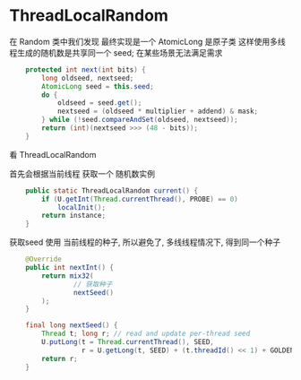 # ThreadLocalRandom

在 Random 类中我们发现 最终实现是一个 AtomicLong 是原子类
这样使用多线程生成的随机数是共享同一个 seed; 在某些场景无法满足需求

```java
    protected int next(int bits) {
        long oldseed, nextseed;
        AtomicLong seed = this.seed;
        do {
            oldseed = seed.get();
            nextseed = (oldseed * multiplier + addend) & mask;
        } while (!seed.compareAndSet(oldseed, nextseed));
        return (int)(nextseed >>> (48 - bits));
    }
```

看 ThreadLocalRandom

首先会根据当前线程 获取一个 随机数实例
```java
    public static ThreadLocalRandom current() {
        if (U.getInt(Thread.currentThread(), PROBE) == 0)
            localInit();
        return instance;
    }
```

获取seed 使用 当前线程的种子, 所以避免了, 多线线程情况下, 得到同一个种子

```java
    @Override
    public int nextInt() {
        return mix32(
                // 获取种子
                nextSeed()
        );
    }

    final long nextSeed() {
        Thread t; long r; // read and update per-thread seed
        U.putLong(t = Thread.currentThread(), SEED,
                  r = U.getLong(t, SEED) + (t.threadId() << 1) + GOLDEN_GAMMA);
        return r;
    }
```